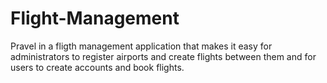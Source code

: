 # Flight-Management

Pravel in a fligth management application that makes it easy for administrators to register airports and create flights between them and for users to create accounts and book flights.

